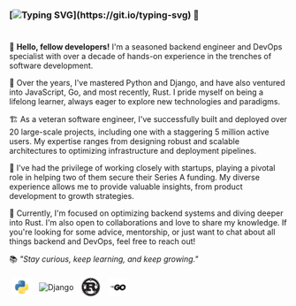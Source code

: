 ### [![Typing SVG](https://readme-typing-svg.demolab.com/?lines=Code.Collaborate.Conquer.Welcome,friend!)](https://git.io/typing-svg) 👋

#
🚀 **Hello, fellow developers!** I'm a seasoned backend engineer and DevOps specialist with over a decade of hands-on experience in the trenches of software development. 

🐍 Over the years, I've mastered Python and Django, and have also ventured into JavaScript, Go, and most recently, Rust. I pride myself on being a lifelong learner, always eager to explore new technologies and paradigms.

🏗️ As a veteran software engineer, I've successfully built and deployed over 20 large-scale projects, including one with a staggering 5 million active users. My expertise ranges from designing robust and scalable architectures to optimizing infrastructure and deployment pipelines.

🚀 I've had the privilege of working closely with startups, playing a pivotal role in helping two of them secure their Series A funding. My diverse experience allows me to provide valuable insights, from product development to growth strategies.

💼 Currently, I'm focused on optimizing backend systems and diving deeper into Rust. I'm also open to collaborations and love to share my knowledge. If you're looking for some advice, mentorship, or just want to chat about all things backend and DevOps, feel free to reach out!

📚 _"Stay curious, keep learning, and keep growing."_



<p float="left">
<img style="padding:5px;" align="center" alt="Python" width="35px" src="https://raw.githubusercontent.com/github/explore/80688e429a7d4ef2fca1e82350fe8e3517d3494d/topics/python/python.png"/>
<img style="padding:5px;" align="center" alt="Django" width="35px" src="https://avatars.githubusercontent.com/u/27804"/>
<img style="padding:5px;" align="center" alt="Rust" width="35px" src="https://raw.githubusercontent.com/github/explore/80688e429a7d4ef2fca1e82350fe8e3517d3494d/topics/rust/rust.png"/>
<img style="padding:5px;" align="center" alt="Go" width="35px" src="https://raw.githubusercontent.com/github/explore/80688e429a7d4ef2fca1e82350fe8e3517d3494d/topics/go/go.png"/>

</p>
